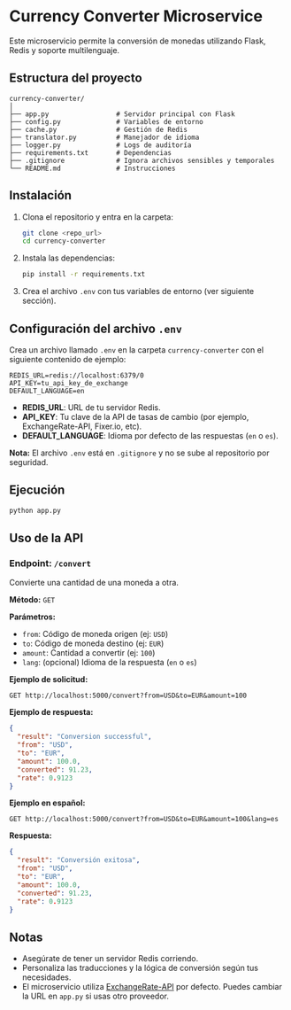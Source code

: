 # Currency Converter Microservice

Este microservicio permite la conversión de monedas utilizando Flask, Redis y soporte multilenguaje.

## Estructura del proyecto

```
currency-converter/
│
├── app.py                 # Servidor principal con Flask
├── config.py              # Variables de entorno
├── cache.py               # Gestión de Redis
├── translator.py          # Manejador de idioma
├── logger.py              # Logs de auditoría
├── requirements.txt       # Dependencias
├── .gitignore             # Ignora archivos sensibles y temporales
└── README.md              # Instrucciones
```

## Instalación

1. Clona el repositorio y entra en la carpeta:
   ```bash
   git clone <repo_url>
   cd currency-converter
   ```
2. Instala las dependencias:
   ```bash
   pip install -r requirements.txt
   ```
3. Crea el archivo `.env` con tus variables de entorno (ver siguiente sección).

## Configuración del archivo `.env`

Crea un archivo llamado `.env` en la carpeta `currency-converter` con el siguiente contenido de ejemplo:

```
REDIS_URL=redis://localhost:6379/0
API_KEY=tu_api_key_de_exchange
DEFAULT_LANGUAGE=en
```

- **REDIS_URL**: URL de tu servidor Redis.
- **API_KEY**: Tu clave de la API de tasas de cambio (por ejemplo, ExchangeRate-API, Fixer.io, etc).
- **DEFAULT_LANGUAGE**: Idioma por defecto de las respuestas (`en` o `es`).

**Nota:** El archivo `.env` está en `.gitignore` y no se sube al repositorio por seguridad.

## Ejecución

```bash
python app.py
```

## Uso de la API

### Endpoint: `/convert`

Convierte una cantidad de una moneda a otra.

**Método:** `GET`

**Parámetros:**
- `from`: Código de moneda origen (ej: `USD`)
- `to`: Código de moneda destino (ej: `EUR`)
- `amount`: Cantidad a convertir (ej: `100`)
- `lang`: (opcional) Idioma de la respuesta (`en` o `es`)

**Ejemplo de solicitud:**

```
GET http://localhost:5000/convert?from=USD&to=EUR&amount=100
```

**Ejemplo de respuesta:**
```json
{
  "result": "Conversion successful",
  "from": "USD",
  "to": "EUR",
  "amount": 100.0,
  "converted": 91.23,
  "rate": 0.9123
}
```

**Ejemplo en español:**
```
GET http://localhost:5000/convert?from=USD&to=EUR&amount=100&lang=es
```

**Respuesta:**
```json
{
  "result": "Conversión exitosa",
  "from": "USD",
  "to": "EUR",
  "amount": 100.0,
  "converted": 91.23,
  "rate": 0.9123
}
```

## Notas
- Asegúrate de tener un servidor Redis corriendo.
- Personaliza las traducciones y la lógica de conversión según tus necesidades.
- El microservicio utiliza [ExchangeRate-API](https://www.exchangerate-api.com/) por defecto. Puedes cambiar la URL en `app.py` si usas otro proveedor. 